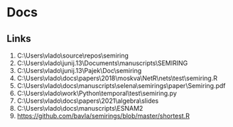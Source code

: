 # Docs


## Links

1. C:\Users\vlado\source\repos\semiring
2. C:\Users\vlado\junij.13\Documents\manuscripts\SEMIRING
3. C:\Users\vlado\junij.13\Pajek\Doc\semiring
4. C:\Users\vlado\docs\papers\2018\moskva\NetR\nets\test\semiring.R
5. C:\Users\vlado\docs\manuscripts\selena\semirings\paper\Semiring.pdf
6. C:\Users\vlado\work\Python\temporal\test\semiring.py
7. C:\Users\vlado\docs\papers\2021\algebra\slides
8. C:\Users\vlado\docs\manuscripts\ESNAM2
9. https://github.com/bavla/semirings/blob/master/shortest.R
